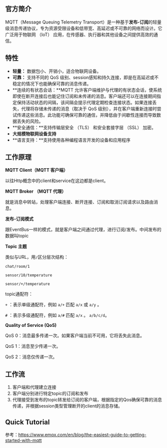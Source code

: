 ## 官方简介

MQTT（Message Queuing Telemetry Transport）是一种基于**发布-订阅**的轻量级消息传递协议，专为资源受限设备和低带宽、高延迟或不可靠的网络而设计。它广泛用于物联网 （IoT） 应用，在传感器、执行器和其他设备之间提供高效的通信。



## 特性

- **轻量：** 数据包小、开销小，适合物联网设备。
- **可靠：** 支持不同的 QoS 级别、session感知和持久连接，即是在高延迟或不稳定的情况下也能确保可靠的消息传递。
- **连续的有状态会话：**MQTT 允许客户端维护与代理的有状态会话，使系统即使在断开连接后也能记住订阅和未传递的消息。客户端还可以在连接期间指定保持活动状态的间隔，该间隔会提示代理定期检查连接状态。如果连接丢失，代理将存储未传递的消息（取决于 QoS 级别），并在客户端重新连接时尝试传递这些消息。此功能可确保可靠的通信，并降低由于间歇性连接而导致数据丢失的风险。
- **安全通信：**支持传输层安全 （TLS） 和安全套接字层 （SSL） 加密。
- **大规模物联网设备支持**
- **语言支持：**支持使用各种编程语言开发的设备和应用程序



## 工作原理

**MQTT Client（MQTT 客户端）**

以往Http概念中的client和service在这边都是client。

**MQTT Broker （MQTT 代理）**

就是消息中转站，处理客户端连接、断开连接、订阅和取消订阅请求以及路由消息。

**发布-订阅模式**

跟EventBus一样的模式，就是客户端之间通过代理，进行订阅/发布。中间发布的数据叫topic

**Topic 主题**

类似与URL，用`/`区分层次结构：

```
chat/room/1

sensor/10/temperature

sensor/+/temperature
```

topic通配符：

`+` ：表示单级通配符，例如 `a/+` 匹配 `a/x` 或 `a/y` 。

`#` ：表示多级通配符，例如 `a/#` 匹配 `a/x` 。 `a/b/c/d`。

**Quality of Service (QoS)**

QoS 0：消息最多传递一次。如果客户端当前不可用，它将丢失此消息。

QoS 1：消息至少传递一次。

QoS 2：消息仅传递一次。



## 工作流

1. 客户端和代理建立连接
2. 客户端分别进行特定topic的订阅和发布
3. 代理接受到发布的topic转发给订阅的客户端，根据指定的Qos确保可靠的消息传递，并根据session类型管理断开的client的消息存储。



## Quick Tutorial

参考：https://www.emqx.com/en/blog/the-easiest-guide-to-getting-started-with-mqtt